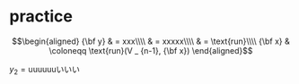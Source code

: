 # practice

$$\begin{aligned}
{\bf y} & = xxx\\\\
& = xxxxx\\\\
& = \text{run}\\\\
{\bf x} & \coloneqq \text{run}(V _ {n-1}, {\bf x})
\end{aligned}$$

$y _ {2} = \text{uuuuuuいいい}$
